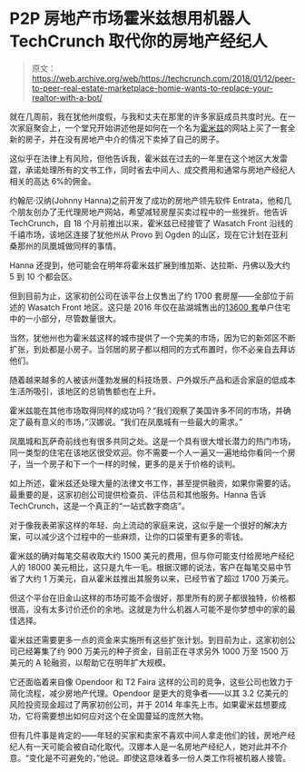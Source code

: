 # P2P 房地产市场霍米兹想用机器人 TechCrunch 取代你的房地产经纪人

> 原文：<https://web.archive.org/web/https://techcrunch.com/2018/01/12/peer-to-peer-real-estate-marketplace-homie-wants-to-replace-your-realtor-with-a-bot/>

就在几周前，我在犹他州度假，与我和丈夫在那里的许多家庭成员共度时光。在一次家庭聚会上，一个堂兄开始讲述他是如何在一个名为[霍米兹](https://web.archive.org/web/20230206173552/https://www.homie.com/)的网站上买了一套全新的房子，并在没有房地产中介的情况下卖掉了自己的房子。

这似乎在法律上有风险，但他告诉我，霍米兹在过去的一年里在这个地区大发雷霆，承诺处理所有的文书工作，同时省去中间人、成交费用和通常与房地产经纪人相关的高达 6%的佣金。

约翰尼·汉纳(Johnny Hanna)之前开发了成功的房地产领先软件 Entrata，他和几个朋友创办了无代理房地产网站，希望减轻房屋买卖过程中的一些挫折。他告诉 TechCrunch，自 18 个月前推出以来，霍米兹已经接管了 Wasatch Front 沿线的千禧市场，该地区连接了犹他州从 Provo 到 Ogden 的山区，现在它计划在亚利桑那州的凤凰城做同样的事情。

Hanna 还提到，他可能会在明年将霍米兹扩展到维加斯、达拉斯、丹佛以及大约 5 到 10 个都会区。

但到目前为止，这家初创公司在该平台上仅售出了约 1700 套房屋——全部位于前述的 Wasatch Front 地区。这只是 2016 年仅在盐湖城售出的[13600 套](https://web.archive.org/web/20230206173552/http://slrealtors.com/wp-content/uploads/2017/02/2017-Housing-Forecast.pdf)单户住宅中的一小部分，尽管数量很大。

当然，犹他州也为霍米兹这样的城市提供了一个完美的市场，因为它的新郊区不断扩张，到处都是小房子。当邻居的房子都以相同的方式布置时，你不必亲自去拜访他们。

随着越来越多的人被该州蓬勃发展的科技场景、户外娱乐产品和适合家庭的低成本生活所吸引，该地区的总销售额也在上升。

霍米兹能在其他市场取得同样的成功吗？“我们观察了美国许多不同的市场，并确定了最有意义的市场，”汉娜说。“我们在凤凰城有一些最大的需求。”

凤凰城和瓦萨奇前线也有很多共同之处。这是一个具有很大增长潜力的热门市场，同一类型的住宅在该地区很受欢迎。你不需要一个人一遍又一遍地给你看同一个房子，当一个房子和下一个一样的时候，更多的是关于价格的谈判。

如上所述，霍米兹还处理大量的法律文书工作，甚至提供融资，如果你需要的话。最重要的是，这家初创公司提供检查员、评估员和其他服务。Hanna 告诉 TechCrunch，这是一个真正的“一站式数字商店”。

对于像我表弟家这样的年轻、向上流动的家庭来说，这似乎是一个很好的解决方案，可以减少这个过程中的一些麻烦，让你的口袋里有更多的零钱。

霍米兹的确对每笔交易收取大约 1500 美元的费用，但与你可能支付给房地产经纪人的 18000 美元相比，这只是九牛一毛。根据汉娜的说法，客户在每笔交易中节省了大约 1 万美元，自从霍米兹推出其服务以来，已经节省了超过 1700 万美元。

但这个平台在旧金山这样的市场可能不会很好，那里所有的房子都很独特，价格都很高，没有太多讨价还价的余地。这就是为什么机器人可能不是你梦想中的家的最佳选择。

霍米兹还需要更多一点的资金来实施所有这些扩张计划。到目前为止，这家初创公司已经筹集了约 900 万美元的种子资金，目前正在寻求另外 1000 万至 1500 万美元的 A 轮融资，以帮助它在明年扩大规模。

它还面临着来自像 Opendoor 和 T2 Faira 这样的公司的竞争，这些公司也致力于简化流程，减少房地产代理。Opendoor 是更大的竞争者——以其 3.2 亿美元的风险投资现金超过了两家初创公司，并于 2014 年率先上市。如果霍米兹想要成功，它将需要想出如何应对这个在全国蔓延的庞然大物。

但有几件事是肯定的——年轻的买家和卖家不喜欢中间人拿走他们的钱，房地产经纪人有一天可能会被自动化取代。汉娜本人是一名房地产经纪人，她对此并不介意。“变化是不可避免的，”他说。即使这意味着多一份人类工作将被机器人接管。